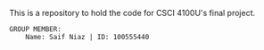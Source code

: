   This is a repository to hold the code for CSCI 4100U's final project.
	
	GROUP MEMBER:
		Name: Saif Niaz | ID: 100555440 
	
